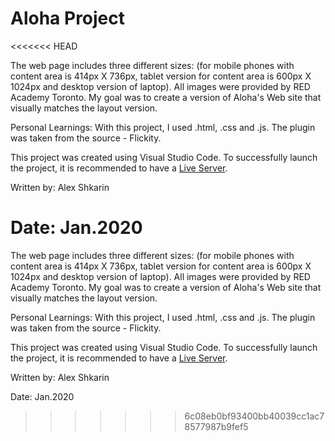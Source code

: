 # Aloha Project 
<<<<<<< HEAD

The web page includes three different sizes: (for mobile phones with content area is 414px X 736px, tablet version for content area is 600px X 1024px and desktop version of laptop). All images were provided by RED Academy Toronto. My goal was to create a version of Aloha's Web site that visually matches the layout version.

Personal Learnings:
With this project, I used .html, .css and .js. The plugin was taken from the source - Flickity.

This project was created using Visual Studio Code. To successfully launch the project, it is recommended to have a [Live Server](https://www.npmjs.com/package/live-server).

Written by:
Alex Shkarin

Date: Jan.2020
=======

The web page includes three different sizes: (for mobile phones with content area is 414px X 736px, tablet version for content area is 600px X 1024px and desktop version of laptop). All images were provided by RED Academy Toronto. My goal was to create a version of Aloha's Web site that visually matches the layout version.

Personal Learnings:
With this project, I used .html, .css and .js. The plugin was taken from the source - Flickity.

This project was created using Visual Studio Code. To successfully launch the project, it is recommended to have a [Live Server](https://www.npmjs.com/package/live-server).

Written by:
Alex Shkarin

Date: Jan.2020

>>>>>>> 6c08eb0bf93400bb40039cc1ac78577987b9fef5
